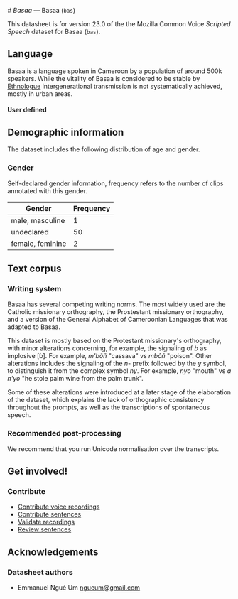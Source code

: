 # *Basaa* &mdash; Basaa (`bas`)

This datasheet is for version 23.0 of the the Mozilla Common Voice *Scripted Speech* dataset for Basaa (`bas`).

## Language

Basaa is a language spoken in Cameroon by a population of around 500k speakers. While the vitality of Basaa is considered to be stable by [Ethnologue](https://www.ethnologue.com/language/bas/) intergenerational transmission is not systematically achieved, mostly in urban areas.

#### User defined

## Demographic information

The dataset includes the following distribution of age and gender.

### Gender

Self-declared gender information, frequency refers to the number of clips annotated with this gender.

| Gender | Frequency |
|--------|-----------|
| male, masculine | 1 |
| undeclared | 50 |
| female, feminine | 2 |

## Text corpus

### Writing system

Basaa has several competing writing norms. The most widely used are the Catholic missionary orthography, the Prostestant missionary orthography, and a version of the General Alphabet of Cameroonian Languages that was adapted to Basaa. 

This dataset is mostly based on the Protestant missionary's orthography, with minor alterations concerning, for example, the signaling of *b* as implosive [ɓ]. For example, *m'bôñ* "cassava" vs *mbôñ* "poison". Other alterations includes the signaling of the *n-* prefix followed by the *y* symbol, to distinguish it from the complex symbol *ny*. For example, *nyo* "mouth" vs *a n'yo* "he stole palm wine from the palm trunk". 

Some of these alterations were introduced at a later stage of the elaboration of the dataset, which explains the lack of orthographic consistency throughout the prompts, as well as the transcriptions of spontaneous speech.

### Recommended post-processing

We recommend that you run Unicode normalisation over the transcripts.

## Get involved!

### Contribute

* [Contribute voice recordings](https://commonvoice.mozilla.org/bas/speak)
* [Contribute sentences](https://commonvoice.mozilla.org/bas/write)
* [Validate recordings](https://commonvoice.mozilla.org/bas/listen)
* [Review sentences](https://commonvoice.mozilla.org/bas/review)

## Acknowledgements

### Datasheet authors

* Emmanuel Ngué Um <ngueum@gmail.com>

